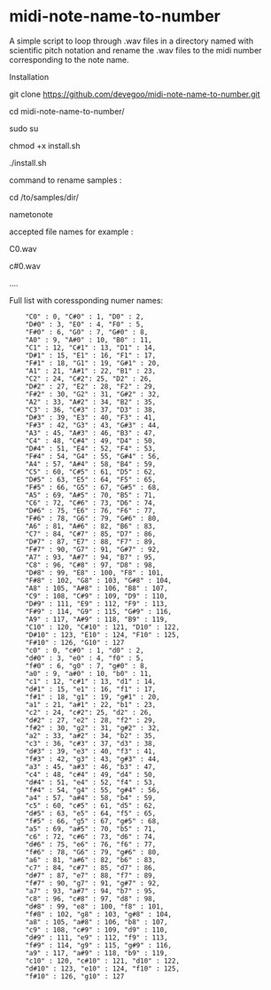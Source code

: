 # midi-note-name-to-number
A simple script to loop through .wav files in a directory named with scientific pitch notation and rename the .wav files to the midi number corresponding to the note name.

Installation

git clone https://github.com/devegoo/midi-note-name-to-number.git

cd midi-note-name-to-number/

sudo su

chmod +x install.sh

./install.sh 

command to rename samples :

cd /to/samples/dir/

nametonote


accepted file names for example :

C0.wav

c#0.wav

....


Full list with coressponding numer names:

		"C0" : 0, "C#0" : 1, "D0" : 2,
		"D#0" : 3, "E0" : 4, "F0" : 5,
		"F#0" : 6, "G0" : 7, "G#0" : 8,
		"A0" : 9, "A#0" : 10, "B0" : 11,
		"C1" : 12, "C#1" : 13, "D1" : 14,
		"D#1" : 15, "E1" : 16, "F1" : 17,
		"F#1" : 18, "G1" : 19, "G#1" : 20,
		"A1" : 21, "A#1" : 22, "B1" : 23,
		"C2" : 24, "C#2": 25, "D2" : 26,
		"D#2" : 27, "E2" : 28, "F2" : 29,
		"F#2" : 30, "G2" : 31, "G#2" : 32,
		"A2" : 33, "A#2" : 34, "B2" : 35,
		"C3" : 36, "C#3" : 37, "D3" : 38,
		"D#3" : 39, "E3" : 40, "F3" : 41,
		"F#3" : 42, "G3" : 43, "G#3" : 44,
		"A3" : 45, "A#3" : 46, "B3" : 47,
		"C4" : 48, "C#4" : 49, "D4" : 50,
		"D#4" : 51, "E4" : 52, "F4" : 53,
		"F#4" : 54, "G4" : 55, "G#4" : 56,
		"A4" : 57, "A#4" : 58, "B4" : 59,
		"C5" : 60, "C#5" : 61, "D5" : 62,
		"D#5" : 63, "E5" : 64, "F5" : 65,
		"F#5" : 66, "G5" : 67, "G#5" : 68,
		"A5" : 69, "A#5" : 70, "B5" : 71,
		"C6" : 72, "C#6" : 73, "D6" : 74,
		"D#6" : 75, "E6" : 76, "F6" : 77,
		"F#6" : 78, "G6" : 79, "G#6" : 80,
		"A6" : 81, "A#6" : 82, "B6" : 83,
		"C7" : 84, "C#7" : 85, "D7" : 86,
		"D#7" : 87, "E7" : 88, "F7" : 89,
		"F#7" : 90, "G7" : 91, "G#7" : 92,
		"A7" : 93, "A#7" : 94, "B7" : 95,
		"C8" : 96, "C#8" : 97, "D8" : 98,
		"D#8" : 99, "E8" : 100, "F8" : 101,
		"F#8" : 102, "G8" : 103, "G#8" : 104,
		"A8" : 105, "A#8" : 106, "B8" : 107,
		"C9" : 108, "C#9" : 109, "D9" : 110,
		"D#9" : 111, "E9" : 112, "F9" : 113,
		"F#9" : 114, "G9" : 115, "G#9" : 116,
		"A9" : 117, "A#9" : 118, "B9" : 119,
		"C10" : 120, "C#10" : 121, "D10" : 122,
		"D#10" : 123, "E10" : 124, "F10" : 125,
		"F#10" : 126, "G10" : 127
	 	"c0" : 0, "c#0" : 1, "d0" : 2,
		"d#0" : 3, "e0" : 4, "f0" : 5,
		"f#0" : 6, "g0" : 7, "g#0" : 8,
		"a0" : 9, "a#0" : 10, "b0" : 11,
		"c1" : 12, "c#1" : 13, "d1" : 14,
		"d#1" : 15, "e1" : 16, "f1" : 17,
		"f#1" : 18, "g1" : 19, "g#1" : 20,
		"a1" : 21, "a#1" : 22, "b1" : 23,
		"c2" : 24, "c#2": 25, "d2" : 26,
		"d#2" : 27, "e2" : 28, "f2" : 29,
		"f#2" : 30, "g2" : 31, "g#2" : 32,
		"a2" : 33, "a#2" : 34, "b2" : 35,
		"c3" : 36, "c#3" : 37, "d3" : 38,
		"d#3" : 39, "e3" : 40, "f3" : 41,
		"f#3" : 42, "g3" : 43, "g#3" : 44,
		"a3" : 45, "a#3" : 46, "b3" : 47,
		"c4" : 48, "c#4" : 49, "d4" : 50,
		"d#4" : 51, "e4" : 52, "f4" : 53,
		"f#4" : 54, "g4" : 55, "g#4" : 56,
		"a4" : 57, "a#4" : 58, "b4" : 59,
		"c5" : 60, "c#5" : 61, "d5" : 62,
		"d#5" : 63, "e5" : 64, "f5" : 65,
		"f#5" : 66, "g5" : 67, "g#5" : 68,
		"a5" : 69, "a#5" : 70, "b5" : 71,
		"c6" : 72, "c#6" : 73, "d6" : 74,
		"d#6" : 75, "e6" : 76, "f6" : 77,
		"f#6" : 78, "G6" : 79, "g#6" : 80,
		"a6" : 81, "a#6" : 82, "b6" : 83,
		"c7" : 84, "c#7" : 85, "d7" : 86,
		"d#7" : 87, "e7" : 88, "f7" : 89,
		"f#7" : 90, "g7" : 91, "g#7" : 92,
		"a7" : 93, "a#7" : 94, "b7" : 95,
		"c8" : 96, "c#8" : 97, "d8" : 98,
		"d#8" : 99, "e8" : 100, "f8" : 101,
		"f#8" : 102, "g8" : 103, "g#8" : 104,
		"a8" : 105, "a#8" : 106, "b8" : 107,
		"c9" : 108, "c#9" : 109, "d9" : 110,
		"d#9" : 111, "e9" : 112, "f9" : 113,
		"f#9" : 114, "g9" : 115, "g#9" : 116,
		"a9" : 117, "a#9" : 118, "b9" : 119,
		"c10" : 120, "c#10" : 121, "d10" : 122,
		"d#10" : 123, "e10" : 124, "f10" : 125,
		"f#10" : 126, "g10" : 127
